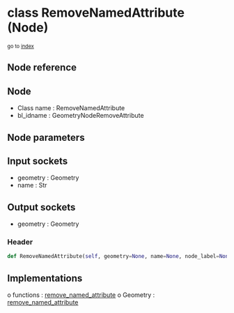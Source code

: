 # class RemoveNamedAttribute (Node)

<sub>go to [index](/docs/index.md)</sub>

## Node reference

Node
----
 - Class name : RemoveNamedAttribute
 - bl_idname : GeometryNodeRemoveAttribute

Node parameters
---------------

Input sockets
-------------
 - geometry : Geometry
 - name : Str

Output sockets
--------------
 - geometry : Geometry

### Header

``` python
def RemoveNamedAttribute(self, geometry=None, name=None, node_label=None, node_color=None):
```

## Implementations

o functions : [remove_named_attribute](#remove_named_attribute)
o Geometry : [remove_named_attribute](#remove_named_attribute) 

